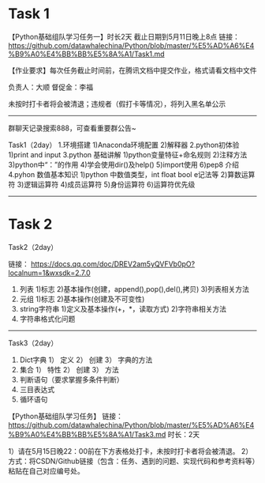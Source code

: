 # Task 1

【Python基础组队学习任务一】时长2天 截止日期到5月11日晚上8点
链接：
https://github.com/datawhalechina/Python/blob/master/%E5%AD%A6%E4%B9%A0%E4%BB%BB%E5%8A%A1/Task1.md

【作业要求】每次任务截止时间前，在腾讯文档中提交作业，格式请看文档中文件

负责人：大顺
督促金：李福

未按时打卡者将会被清退；违规者（假打卡等情况），将列入黑名单公示

---------------------------
群聊天记录搜索888，可查看重要群公告~

Task1（2day）
1.环境搭建
    1)Anaconda环境配置
    2)解释器
2.python初体验
    1)print and input
3.python 基础讲解
    1)python变量特征+命名规则
    2)注释方法
    3)python中“：”的作用
    4)学会使用dir()及help()
    5)import使用
    6)pep8 介绍
4.pyhon 数值基本知识
    1)python 中数值类型，int float bool e记法等
    2)算数运算符
    3)逻辑运算符
    4)成员运算符
    5)身份运算符
    6)运算符优先级

------

# Task 2

Task2（2day）

链接：
https://docs.qq.com/doc/DREV2am5yQVFVb0pO?localnum=1&wxsdk=2.7.0

1. 列表
    1)标志
    2)基本操作(创建，append(),pop(),del(),拷贝)
    3)列表相关方法
2. 元组
    1)标志
    2)基本操作(创建及不可变性)
3. string字符串
    1)定义及基本操作(+，*，读取方式)
    2)字符串相关方法
4. 字符串格式化问题

------

Task3（2day）

1. Dict字典
1） 定义
2） 创建
3） 字典的方法
2. 集合
1） 特性
2） 创建
3） 方法
3. 判断语句（要求掌握多条件判断）
4. 三目表达式
5. 循环语句

【Python基础组队学习任务】
链接：
https://github.com/datawhalechina/Python/blob/master/%E5%AD%A6%E4%B9%A0%E4%BB%BB%E5%8A%A1/Task3.md
时长：2天

1）请在5月15日晚22：00前在下方表格处打卡，未按时打卡者将会被清退。
2）方式：将CSDN/Github链接（包含：任务、遇到的问题、实现代码和参考资料等）粘贴在自己对应编号处。